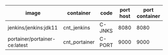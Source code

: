 |image | container | code | port host | port container |
|---- | ----- | ----- | ---- | ---- |
|jenkins/jenkins:jdk11	|cnt_jenkins|	C-JNKS|	8080	|8080 |
|portainer/portainer-ce:latest|	cnt_portainer	|C-PORT	|9000	|9000|
